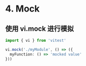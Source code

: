 # 4. Mock

## 使用 vi.mock 进行模拟

```typescript
import { vi } from 'vitest'

vi.mock('./myModule', () => ({
  myFunction: () => 'mocked value'
}))
```
